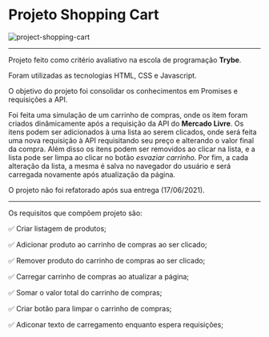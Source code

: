 # Projeto Shopping Cart

![project-shopping-cart](https://user-images.githubusercontent.com/82068881/122469958-e7bd0a00-cf93-11eb-81dd-6fcffecc78cc.png)
***
Projeto feito como critério avaliativo na escola de programação **Trybe**.

Foram utilizadas as tecnologias HTML, CSS e Javascript.

O objetivo do projeto foi consolidar os conhecimentos em Promises e requisições a API.

Foi feita uma simulação de um carrinho de compras, onde os item foram criados dinâmicamente após a requisição da API do **Mercado Livre**. Os itens podem ser adicionados à uma lista ao serem clicados, onde será feita uma nova requisição à API requisitando seu preço e alterando o valor final da compra. Além disso os itens podem ser removidos ao clicar na lista, e a lista pode ser limpa ao clicar no botão *esvaziar carrinho*. Por fim, a cada alteração da lista, a mesma é salva no navegador do usuário e será carregada novamente após atualização da página.

O projeto não foi refatorado após sua entrega (17/06/2021).
***
Os requisitos que compõem projeto são:

:white_check_mark: Criar listagem de produtos;

:white_check_mark: Adicionar produto ao carrinho de compras ao ser clicado;

:white_check_mark: Remover produto do carrinho de compras ao ser clicado;

:white_check_mark: Carregar carrinho de compras ao atualizar a página;

:white_check_mark: Somar o valor total do carrinho de compras;

:white_check_mark: Criar botão para limpar o carrinho de compras;

:white_check_mark: Adiconar texto de carregamento enquanto espera requisições;


